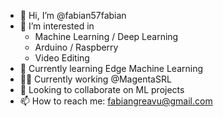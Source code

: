 - 👋 Hi, I’m @fabian57fabian
- 👀 I’m interested in
  - Machine Learning / Deep Learning
  - Arduino / Raspberry
  - Video Editing
- 🌱 Currently learning Edge Machine Learning
- 👨‍💼 Currently working @MagentaSRL
- 💞️ Looking to collaborate on ML projects
- 📫 How to reach me: fabiangreavu@gmail.com

<!---
fabian57fabian/fabian57fabian is a ✨ special ✨ repository because its `README.md` (this file) appears on your GitHub profile.
You can click the Preview link to take a look at your changes.
--->
